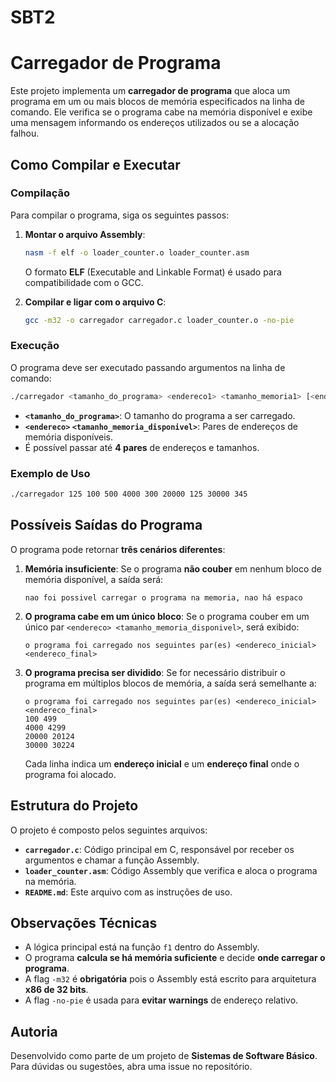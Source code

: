 # SBT2
# Carregador de Programa

Este projeto implementa um **carregador de programa** que aloca um programa em um ou mais blocos de memória especificados na linha de comando. Ele verifica se o programa cabe na memória disponível e exibe uma mensagem informando os endereços utilizados ou se a alocação falhou.

## Como Compilar e Executar

### **Compilação**
Para compilar o programa, siga os seguintes passos:

1. **Montar o arquivo Assembly**:
   ```bash
   nasm -f elf -o loader_counter.o loader_counter.asm
   ```
   O formato **ELF** (Executable and Linkable Format) é usado para compatibilidade com o GCC.

2. **Compilar e ligar com o arquivo C**:
   ```bash
   gcc -m32 -o carregador carregador.c loader_counter.o -no-pie
   ```

### **Execução**
O programa deve ser executado passando argumentos na linha de comando:
```bash
./carregador <tamanho_do_programa> <endereco1> <tamanho_memoria1> [<endereco2> <tamanho_memoria2> ...]
```

- **`<tamanho_do_programa>`**: O tamanho do programa a ser carregado.
- **`<endereco>` `<tamanho_memoria_disponivel>`**: Pares de endereços de memória disponíveis.
- É possível passar até **4 pares** de endereços e tamanhos.

### **Exemplo de Uso**
```bash
./carregador 125 100 500 4000 300 20000 125 30000 345
```

## Possíveis Saídas do Programa
O programa pode retornar **três cenários diferentes**:

1. **Memória insuficiente**: Se o programa **não couber** em nenhum bloco de memória disponível, a saída será:
   ```
   nao foi possivel carregar o programa na memoria, nao há espaco
   ```

2. **O programa cabe em um único bloco**: Se o programa couber em um único par `<endereco> <tamanho_memoria_disponivel>`, será exibido:
   ```
   o programa foi carregado nos seguintes par(es) <endereco_inicial> <endereco_final>
   ```

3. **O programa precisa ser dividido**: Se for necessário distribuir o programa em múltiplos blocos de memória, a saída será semelhante a:
   ```
   o programa foi carregado nos seguintes par(es) <endereco_inicial> <endereco_final>
   100 499
   4000 4299
   20000 20124
   30000 30224
   ```
   Cada linha indica um **endereço inicial** e um **endereço final** onde o programa foi alocado.

## Estrutura do Projeto
O projeto é composto pelos seguintes arquivos:

- **`carregador.c`**: Código principal em C, responsável por receber os argumentos e chamar a função Assembly.
- **`loader_counter.asm`**: Código Assembly que verifica e aloca o programa na memória.
- **`README.md`**: Este arquivo com as instruções de uso.

## Observações Técnicas
- A lógica principal está na função `f1` dentro do Assembly.
- O programa **calcula se há memória suficiente** e decide **onde carregar o programa**.
- A flag `-m32` é **obrigatória** pois o Assembly está escrito para arquitetura **x86 de 32 bits**.
- A flag `-no-pie` é usada para **evitar warnings** de endereço relativo.

## Autoria
Desenvolvido como parte de um projeto de **Sistemas de Software Básico**. Para dúvidas ou sugestões, abra uma issue no repositório.



